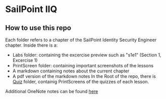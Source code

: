 # SailPoint IIQ

## How to use this repo

Each folder refers to a chapter of the SailPoint Identity Security Engineer chapter.
Inside there is a:
  - Labs folder: containing the excercise preview such as "s1e1" (Section 1, Excercise 1)
  - PrintScreen folder: containing important screenshots of the lessons
  - A markdown containing notes about the current chapter
  - A pdf version of the markdown notes
In the Root of the repo, there is [Quiz](./Quiz) folder, containig PrintScreens of the quizzes of each lesson.

Additional OneNote notes can be found [here](https://1drv.ms/o/c/832a1b6dad8a7ebc/Erx-iq1tGyoggINxAgAAAAAB7lY8SZmO6pbyCZlCOGq_HA?e=m0b2xj)
